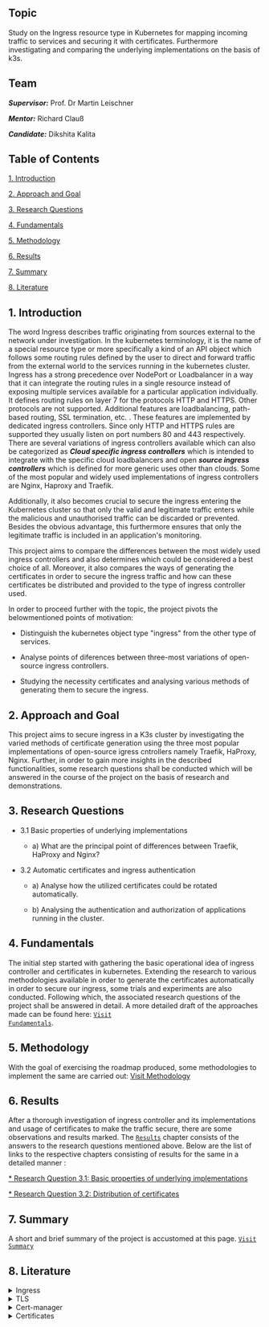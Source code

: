 ## Topic

Study on the Ingress resource type in Kubernetes for mapping incoming traffic to services and securing it with certificates. Furthermore investigating and comparing the underlying implementations on the basis of k3s.

## Team

***Supervisor:*** Prof. Dr Martin Leischner

***Mentor:*** Richard Clauß

***Candidate:*** Dikshita Kalita



## Table of Contents


<a href="https://github.com/dikshita-git/Research-Project/blob/main/README.md#1-introduction">1. Introduction</a>

<a href="https://github.com/dikshita-git/Research-Project/blob/main/README.md#2-approach-and-goal">2. Approach and Goal</a>

<a href="https://github.com/dikshita-git/Research-Project/blob/main/README.md#3-research-questions">3. Research Questions</a>

<a href="https://github.com/dikshita-git/Research-Project/blob/main/README.md#4-fundamentals">4. Fundamentals</a>
  
<a href="https://github.com/dikshita-git/Research-Project/blob/main/README.md#5-methodology">5. Methodology</a>

<a href="https://github.com/dikshita-git/Research-Project/blob/main/README.md#6-results">6. Results</a>

<a href="https://github.com/dikshita-git/Research-Project/blob/main/README.md#7-summary">7. Summary</a> 

<a href="https://github.com/dikshita-git/Research-Project/blob/main/README.md#8-literature">8. Literature</a> 




## 1. Introduction

The word Ingress describes traffic originating from sources external to the network under investigation. In the kubernetes terminology, it is the name of a special resource type or more specifically a kind of an API object which follows some routing rules defined by the user to direct and forward traffic from the external world to the services running in the kubernetes cluster. Ingress has a strong precedence over NodePort or Loadbalancer in a way that it can integrate the routing rules in a single resource instead of exposing multiple services available for a particular application individually. It defines routing rules on layer 7 for the protocols HTTP and HTTPS. Other protocols are not supported. Additional features are loadbalancing, path-based routing, SSL termination, etc. . These features are implemented by dedicated ingress controllers. Since only HTTP and HTTPS rules are supported they usually listen on port numbers 80 and 443 respectively. 
There are several variations of ingress controllers available which can also be categorized as ***Cloud specific ingress controllers*** which is intended to integrate with the specific cloud loadbalancers and open ***source ingress controllers*** which is defined for more generic uses other than clouds. Some of the most popular and widely used implementations of ingress controllers are Nginx, Haproxy and Traefik. 

Additionally, it also becomes crucial to secure the ingress entering the Kubernetes cluster so that only the valid and legitimate traffic enters while the malicious and unauthorised traffic can be discarded or prevented. Besides the obvious advantage, this furthermore ensures that only the legitimate traffic is included in an application's monitoring. 

This project aims to compare the differences between the most widely used ingress controllers and also determines which could be considered a best choice of all. Moreover, it also compares the ways of generating the certificates in order to secure the ingress traffic and how can these certificates be distributed and provided to the type of ingress controller used. 

In order to proceed further with the topic, the project pivots the belowmentioned points of motivation:

* Distinguish the kubernetes object type "ingress" from the other type of services. 

* Analyse points of diferences between three-most variations of open-source ingress controllers.

* Studying the necessity certificates and analysing various methods of generating them to secure the ingress.


## 2. Approach and Goal

This project aims to secure ingress in a K3s cluster by investigating the varied methods of certificate generation using the three most popular implementations of open-source igress cntrollers namely Traefik, HaProxy, Nginx.
Further, in order to gain more insights in the described functionalities, some research questions shall be conducted which will be answered in the course of the project on the basis of research and demonstrations.




## 3. Research Questions

- 3.1 Basic properties of underlying implementations
  
     - a) What are the principal point of differences between Traefik, HaProxy and Nginx?

- 3.2 Automatic certificates and ingress authentication
          
     - a) Analyse how the utilized certificates could be rotated automatically.
     
     - b) Analysing the authentication and authorization of applications running in the cluster.
     
  



## 4. Fundamentals

The initial step started with gathering the basic operational idea of ingress controller and certificates in kubernetes. Extending the research to various methodologies available in order to generate the certificates automatically in order to secure our ingress, some trials and experiments are also conducted. Following which, the associated research questions of the project shall be answered in detail. A more detailed draft of the approaches made can be found here: <a href="https://github.com/dikshita-git/RP_Ingress_security-IPv4_and_IPv6/blob/main/K3s/Chapters/Fundamentals/Fundamentals.md"><code>Visit Fundamentals</code></a>.

 
 
## 5. Methodology

With the goal of exercising the roadmap produced, some methodologies to implement the same are carried out: <a href="https://github.com/dikshita-git/RP_Ingress_security-IPv4_and_IPv6/blob/main/K3s/Chapters/Methodology/Methodologies.md">Visit Methodology</a>




## 6. Results

After a thorough investigation of ingress controller and its implementations and usage of certificates to make the traffic secure, there are some observations and results marked. The <a href="https://github.com/dikshita-git/RP_Ingress_security-IPv4_and_IPv6/tree/main/K3s/Chapters/Results"><code>Results</code></a> chapter consists of the answers to the research questions mentioned above. Below are the list of links to the respective chapters consisting of results for the same in a detailed manner :

<a href="https://github.com/dikshita-git/RP_Ingress_security-IPv4_and_IPv6/blob/main/K3s/Chapters/Results/3.1_Basic_properties_of_underlying_implementations.md">* Research Question 3.1: Basic properties of underlying implementations</a>

<a href="https://github.com/dikshita-git/RP_Ingress_security-IPv4_and_IPv6/blob/main/K3s/Chapters/Results/3.2_Distribution_of_certificates.md">* Research Question 3.2: Distribution of certificates</a>



## 7. Summary

A short and brief summary of the project is accustomed at this page. <a href="https://github.com/dikshita-git/RP_Ingress_security-IPv4_and_IPv6/tree/main/K3s/Chapters/Summary"><code>Visit Summary</code></a>



## 8. Literature


<details><summary>Ingress</summary><p>
  
  * <code><a href="https://kubernetes.io/docs/concepts/services-networking/ingress/">Ingress</code></a>
  * <code><a href="https://opensource.googleblog.com/2020/09/kubernetes-ingress-goes-ga.html">Ingress routing types</a></code>
  

</p></details>

<details><summary>TLS</summary><p>
  
  * <code><a href="https://opensource.com/article/20/3/ssl-letsencrypt-k3s">TLS in K3s</a></code>
  
  * <code><a href="https://www.thebookofjoel.com/k3s-cert-manager-letsencrypt">TLS in K3s with traefik, cert-manager and Lets-Encrypt</a></code>
  
  * <code><a href="https://sysadmins.co.za/https-using-letsencrypt-and-traefik-with-k3s/">HTTPS using Letsencrypt and Traefik with k3s</a></code>
  
  * <code><a href="https://devopscube.com/configure-ingress-tls-kubernetes/">How To Configure Ingress TLS/SSL Certificates in Kubernetes</a></code>
  
  * <code><a href="https://lachlan.io/blog/using-wildcard-certificates-with-traefik-and-k3s">Using Wildcard Certificates with Traefik and K3s</a></code> 
  
</p></details>

<details><summary>Cert-manager</summary><p>
  
  * <code><a href="https://cert-manager.io/docs/">Cert manager</a></code>
  
  * <code><a href="https://cert-manager.io/docs/concepts/ca-injector/">Cert manager Cainjector</a></code>
  
  * <code><a href="https://bryanbende.com/development/2021/07/01/k3s-raspberry-pi-cert-manager">Cert-manager in K3s</a></code>
  
</p></details> 


<details><summary>Certificates</summary><p>
  
  * <code><a href="https://ikarus.sg/why-traefik-ingress-controller/">Kubernetes Ingress Controllers</a></code>
  
  * <code><a href="https://kubernetes.io/docs/concepts/services-networking/ingress-controllers/">Ingress Controllers</a></code>
  
  * <code><a href="https://traefik.io/glossary/kubernetes-ingress-and-ingress-controller-101/">What is a Kubernetes Ingress Controller?</a></code>
  
</p></details> 


